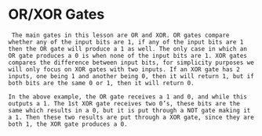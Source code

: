 # OR/XOR Gates
<!--- Above Text --->
     The main gates in this lesson are OR and XOR. OR gates compare whether any of the input bits are 1, if any of the input bits are 1 then the OR gate will produce a 1 as well. The only case in which an OR gate produces a 0 is when none of the input bits are 1. XOR gates compares the difference between input bits, for simplicity purposes we will only focus on XOR gates with two inputs. If an XOR gate has 2 inputs, one being 1 and another being 0, then it will return 1, but if both bits are the same 0 or 1, then it will return 0.
<!-- - Below Text - -->
    In the above example, the OR gate receives a 1 and 0, and while this outputs a 1. The 1st XOR gate receives two 0’s, these bits are the same which results in a 0, but it is put through a NOT gate making it a 1. Then these two results are put through a XOR gate, since they are both 1, the XOR gate produces a 0.